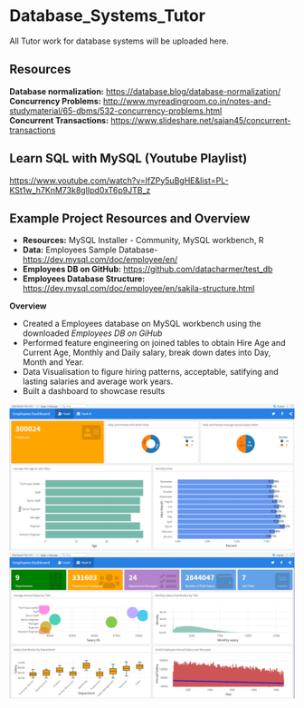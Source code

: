 # Database_Systems_Tutor
All Tutor work for database systems will be uploaded here.

## Resources 
**Database normalization:** https://database.blog/database-normalization/ <br>
**Concurrency Problems:** http://www.myreadingroom.co.in/notes-and-studymaterial/65-dbms/532-concurrency-problems.html <br>
**Concurrent Transactions:** https://www.slideshare.net/sajan45/concurrent-transactions <br>

## Learn SQL with MySQL (Youtube Playlist)
https://www.youtube.com/watch?v=IfZPy5uBgHE&list=PL-KSt1w_h7KnM73k8glIpd0xT6p9JTB_z

## Example Project Resources and Overview 
- **Resources:** MySQL Installer - Community, MySQL workbench, R
- **Data:** Employees Sample Database-https://dev.mysql.com/doc/employee/en/
- **Employees DB on GitHub:** https://github.com/datacharmer/test_db
- **Employees Database Structure:** https://dev.mysql.com/doc/employee/en/sakila-structure.html

**Overview** <br>
- Created a Employees database on MySQL workbench using the downloaded *Employees DB on GiHub*
- Performed feature engineering on joined tables to obtain Hire Age and Current Age, Monthly and Daily salary, break down dates into Day, Month and Year. 
- Data Visualisation to figure hiring patterns, acceptable, satifying and lasting salaries and average work years. 
- Built a dashboard to showcase results 

![alt text](https://github.com/Ellie190/Database_Systems_Tutor/blob/master/Project/Dashboard_Tab1.png "Dashboard Tab 1")
![alt text](https://github.com/Ellie190/Database_Systems_Tutor/blob/master/Project/Dashboard_Tab2.png "Dashboard Tab 2")

